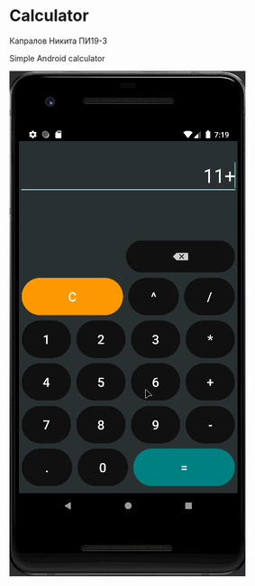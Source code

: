 # Calculator
Капралов Никита ПИ19-3

Simple Android calculator


![image](https://github.com/nikkapral/Calculator/blob/main/readmeFiles/Calculator.gif)
